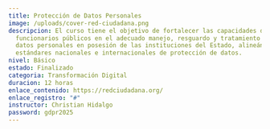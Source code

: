 ```yaml
---
title: Protección de Datos Personales
image: /uploads/cover-red-ciudadana.png
descripcion: El curso tiene el objetivo de fortalecer las capacidades de los
  funcionarios públicos en el adecuado manejo, resguardo y tratamiento de los
  datos personales en posesión de las instituciones del Estado, alineándose con
  estándares nacionales e internacionales de protección de datos.
nivel: Básico
estado: Finalizado
categoria: Transformación Digital
duracion: 12 horas
enlace_contenido: https://redciudadana.org/
enlace_registro: "#"
instructor: Christian Hidalgo
password: gdpr2025
---
```

